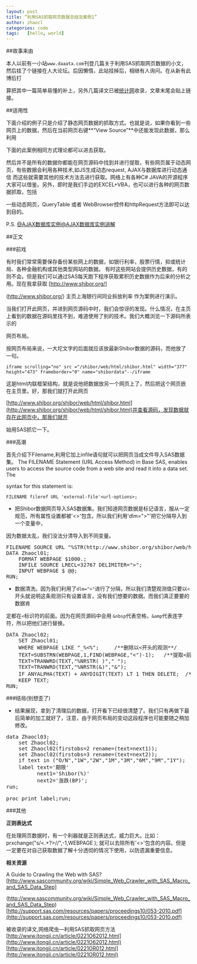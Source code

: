 ```yaml
---
layout: post
title: “利用SAS抓取网页数据总结及案例1”
author: zhaocl
categories: code
tags:   [hello, world]
---
```


##故事来由

本人以前有一小站`www.daaata.com`刊登几篇关于利用SAS抓取网页数据的小文，然后挂了个链接在人大论坛。后因懒惰，此站挂掉后，相继有人询问。在从新有此博后打

算把其中一篇简单易懂的补上，另外几篇译文已被[统计网](http://itongji.cn/)收录，文章末尾会贴上链接。

##适用性

下面介绍的例子只是介绍了静态网页数据的抓取方式。也就是说，如果你看到一些网页上的数据，然后在当前网页右键**“View Source”**中还能发现此数据，那么利用

下面的此案例相同方式理论都可以进去获取。

然后并不是所有的数据你都能在网页源码中找到并进行提取，有些网页属于动态网页，有些数据会利用各种技术,如JS生成动态request, AJAX与数据库进行动态通信
而这些就需要其他的技术方法去进行获取。网络上有各种C# JAVA的开源程序大家可以借鉴。另外，即时是我们手边的EXCEL+VBA，也可以进行各种的网页数据抓取，包括

一些动态网页，QueryTable 或者 WebBrowser控件和httpRequest方法即可以达到目的。

P.S. [@AJAX数据库实例](http://www.w3school.com.cn/tiy/t.asp?f=ajax_database)[@AJAX数据库实例讲解](http://www.w3school.com.cn/ajax/ajax_database.asp)


##正文

###前戏

有时我们常常需要保存备份某些网上的数据，如银行利率，股票行情，抑或统计局、各种金融机构或其他类型网站的数据。
有时这些网站会提供历史数据，有的则不会。但是我们可以通过SAS每天跑下程序获取累积历史数据作为后来的分析之用。现在我拿获取 [http://www.shibor.org/]

(http://www.shibor.org/) 主页上海银行间同业拆放利率 作为案例进行演示。

当我们打开此网页，并进到网页源码中时，我们会惊讶的发现。什么情况，在主页上看到的数据在源码里找不到，难道使用了别的技术。我们大概浏览一下源码所表示的

网页布局。


按网页布局来说，一大坨文字的后面就应该放最新Shibor数据的源码，而他放了一句。

    iframe scrolling="no" src ="/shibor/web/html/shibor.html" width="377" height="473" frameborder="0" name="shibordata"--/iframe


这是html内联框架结构，就是说他把数据放另一个网页上了，然后把这个网页嵌在主页里。好，那我们就打开此网页

[http://www.shibor.org/shibor/web/html/shibor.html](http://www.shibor.org/shibor/web/html/shibor.html)并查看源码，发现数据就存在此网页中，那我们就开

始用SAS抓它一下。

###高潮

首先介绍下Filename,利用它加上infile语句就可以把网页当成文件导入SAS数据集。
The FILENAME Statement (URL Access Method) in Base SAS, enables users to access the source code from a web site and read it into a data set. The 

syntax for this statement is: 

    FILENAME fileref URL 'external-file'<url-options>;
    
*  把Shibor数据网页导入SAS数据集。我们知道网页数据是标记语言，服从一定规范，所有属性设置都被'<>'包含。所以我们利用'dlm=">"'把它分隔导入到一个变量中，

因为数据太乱，我们没法分清导入到不同变量。

<pre>
FILENAME SOURCE URL "%STR(http://www.shibor.org/shibor/web/html/shibor.html)" DEBUG;
DATA Zhaocl01;
	FORMAT WEBPAGE $1000.;
	INFILE SOURCE LRECL=32767 DELIMITER=">";
	INPUT WEBPAGE $ @@;
RUN;
</pre>

*  数据清洗。因为我们利用了`dlm=">"`进行了分隔，所以我们清楚观测值只要以`<`开头就说明这条观测只有设置语言，没有我们想要的数据。而我们真正要要的数据肯

定都在`<`标识符的前面。因为在网页源码中会用 `&nbsp`代表空格，`&amp`代表连字符，所以把他们进行替换。

<pre>
DATA Zhaocl02;
	SET Zhaocl01;
	WHERE WEBPAGE LIKE "_%<%";     /**删除以<开头的观测**/
	TEXT=SUBSTRN(WEBPAGE,1,FIND(WEBPAGE,"<")-1);   /**提取<前面的字符串**/
	TEXT=TRANWRD(TEXT,"%NRSTR(&nbsp;)"," ");
	TEXT=TRANWRD(TEXT,"%NRSTR(&amp;)","&");
	IF ANYALPHA(TEXT) + ANYDIGIT(TEXT) LT 1 THEN DELETE;  /**保留有效观测**/
	KEEP TEXT;
RUN;
</pre>

###结局(别想歪了)

*  结果展现，拿到了清理后的数据，打开看下已经很清楚了。我们只有再做下最后简单的加工就好了，注意，由于网页布局的变动这段程序也可能要随之稍加修改。
<pre>
data Zhaocl03;  
    set Zhaocl02;
    set Zhaocl02(firstobs=2 rename=(text=next1));  
    set Zhaocl02(firstobs=3 rename=(text=next2));  
    if text in ("O/N","1W","2W","1M","3M","6M","9M","1Y");  
    label text='期限'            
          next1='Shibor(%)'       
          next2='涨跌(BP)';   
run; 
 
proc print label;run;
</pre>


###其他

**正则表达式**

在处理网页数据时，有一个利器就是正则表达式，威力巨大。比如：
    prxchange("s/<.+?>//",-1,WEBPAGE ); 
就可以去除所有'<>'包含的内容。但是一定要在对自己获取数据了解十分透彻的情况下使用，以防遗漏重要信息。

**相关资源**

A Guide to Crawling the Web with SAS?
[http://www.sascommunity.org/wiki/Simple_Web_Crawler_with_SAS_Macro_and_SAS_Data_Step]

(http://www.sascommunity.org/wiki/Simple_Web_Crawler_with_SAS_Macro_and_SAS_Data_Step)
[http://support.sas.com/resources/papers/proceedings10/053-2010.pdf](http://support.sas.com/resources/papers/proceedings10/053-2010.pdf)

被收录的译文,网络爬虫—利用SAS抓取网页方法
[http://www.itongji.cn/article/0221O62012.html](http://www.itongji.cn/article/0221O62012.html)
[http://www.itongji.cn/article/0221OR012.html](http://www.itongji.cn/article/0221OR012.html)
